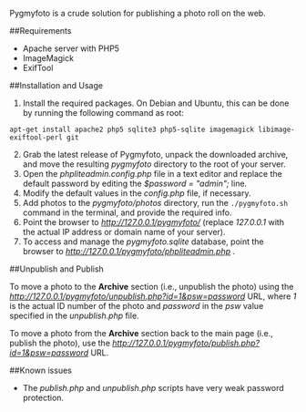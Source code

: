 Pygmyfoto is a crude solution for publishing a photo roll on the web.

##Requirements

* Apache server with PHP5
* ImageMagick
* ExifTool

##Installation and Usage

1. Install the required packages. On Debian and Ubuntu, this can be done by running the following command as root:

`apt-get install apache2 php5 sqlite3 php5-sqlite imagemagick libimage-exiftool-perl git`

2. Grab the latest release of Pygmyfoto, unpack the downloaded archive, and move the resulting *pygmyfoto* directory to the root of your server.
3. Open the *phpliteadmin.config.php*  file in a text editor and replace the default password by editing the *$password = "admin";* line.
4. Modify the default values in the *config.php* file, if necessary.
5. Add photos  to the *pygmyfoto/photos* directory, run the `./pygmyfoto.sh` command in the terminal, and provide the required info.
6. Point the browser to *http://127.0.0.1/pygmyfoto/* (replace *127.0.0.1* with the actual IP address or domain name of your server).
7. To access and manage the *pygmyfoto.sqlite* database, point the browser to *http://127.0.0.1/pygmyfoto/phpliteadmin.php* .

##Unpublish and Publish

To move a photo to the **Archive** section (i.e., unpublish the photo) using the *http://127.0.0.1/pygmyfoto/unpublish.php?id=1&psw=password* URL, where *1* is the actual ID number of the photo and *password* in the *psw* value specified in the *unpublish.php* file.

To move a photo from the **Archive** section back to the main page (i.e., publish the photo), use the *http://127.0.0.1/pygmyfoto/publish.php?id=1&psw=password* URL.

##Known issues

* The *publish.php* and *unpublish.php* scripts have very weak password protection.
